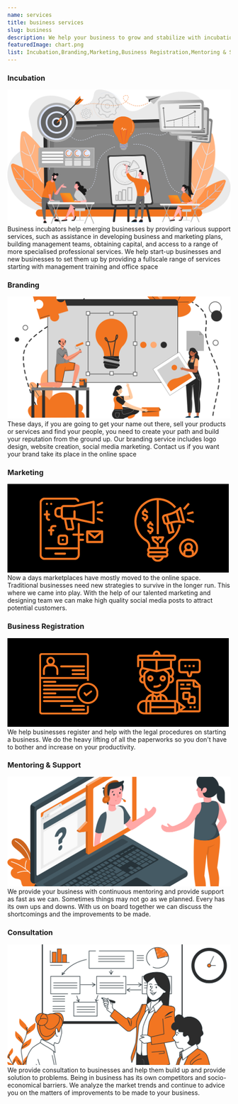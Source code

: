 ```yaml
---
name: services
title: business services
slug: business
description: We help your business to grow and stabilize with incubation, branding and marketing and other services
featuredImage: chart.png
list: Incubation,Branding,Marketing,Business Registration,Mentoring & Support,Consultation
---
```


### Incubation

![incubation](business/incubation.png)
Business incubators help emerging businesses by providing various support services, such as assistance in developing business and marketing plans, building management teams, obtaining capital, and access to a range of more specialised professional services.
We help start-up businesses and new businesses to set them up by providing a fullscale range of services starting with management training and office space

### Branding

![branding](business/branding.png)
These days, if you are going to get your name out there, sell your products or services and find your people, you need to create your path and build your reputation from the ground up. Our branding service includes logo design, website creation, social media marketing. Contact us if you want your brand take its place in the online space

### Marketing

![marketing](business/marketing.png)
Now a days marketplaces have mostly moved to the online space. Traditional businesses need new strategies to survive in the longer run. This where we came into play. With the help of our talented marketing and designing team we can make high quality social media posts to attract potential customers.

### Business Registration

![registration](business/registration.png)
We help businesses register and help with the legal procedures on starting a business. We do the heavy lifting of all the paperworks so you don't have to bother and increase on your productivity.

### Mentoring & Support

![mentoring](business/mentoring.png)
We provide your business with continuous mentoring and provide support as fast as we can. Sometimes things may not go as we planned. Every has its own ups and downs. With us on board together we can discuss the shortcomings and the improvements to be made.

### Consultation

![consulting](business/consultation.png)
We provide consultation to businesses and help them build up and provide solution to problems. Being in business has its own competitors and socio-economical barriers. We analyze the market trends and continue to advice you on the matters of improvements to be made to your business.
